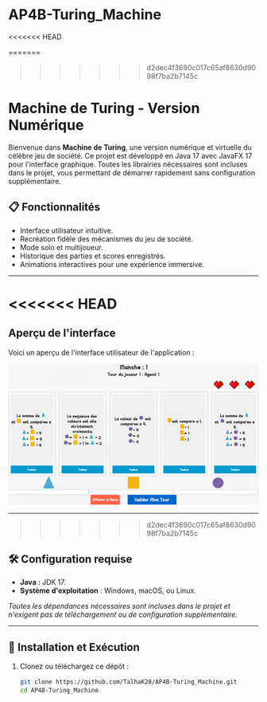 # AP4B-Turing_Machine
<<<<<<< HEAD

=======
>>>>>>> d2dec4f3690c017c65af8630d9098f7ba2b7145c
# Machine de Turing - Version Numérique

Bienvenue dans **Machine de Turing**, une version numérique et virtuelle du célèbre jeu de société. Ce projet est développé en Java 17 avec JavaFX 17 pour l'interface graphique. Toutes les librairies nécessaires sont incluses dans le projet, vous permettant de démarrer rapidement sans configuration supplémentaire.

## 📋 Fonctionnalités

- Interface utilisateur intuitive.
- Recréation fidèle des mécanismes du jeu de société.
- Mode solo et multijoueur.
- Historique des parties et scores enregistrés.
- Animations interactives pour une expérience immersive.

---

<<<<<<< HEAD
=======
## Aperçu de l'interface

Voici un aperçu de l'interface utilisateur de l'application :

![Aperçu de l'interface](interfaceJeu.png)

---

>>>>>>> d2dec4f3690c017c65af8630d9098f7ba2b7145c
## 🛠️ Configuration requise

- **Java** : JDK 17.
- **Système d'exploitation** : Windows, macOS, ou Linux.

*Toutes les dépendances nécessaires sont incluses dans le projet et n'exigent pas de téléchargement ou de configuration supplémentaire.*

---

## 🚀 Installation et Exécution

1. Clonez ou téléchargez ce dépôt :
   ```bash
   git clone https://github.com/TalhaK28/AP4B-Turing_Machine.git
   cd AP4B-Turing_Machine
